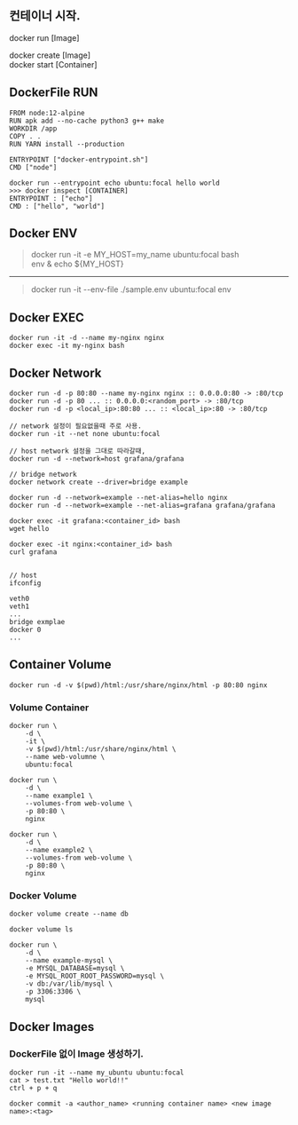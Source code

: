 
## 컨테이너 시작. 

docker run [Image]

docker create [Image]  
docker start [Container]


## DockerFile RUN

```
FROM node:12-alpine
RUN apk add --no-cache python3 g++ make
WORKDIR /app
COPY . .
RUN YARN install --production

ENTRYPOINT ["docker-entrypoint.sh"]
CMD ["node"]
```

```
docker run --entrypoint echo ubuntu:focal hello world
>>> docker inspect [CONTAINER]
ENTRYPOINT : ["echo"]
CMD : ["hello", "world"]
```

## Docker ENV

> docker run -it -e MY_HOST=my_name ubuntu:focal bash  
> env & echo ${MY_HOST}
----
> docker run -it --env-file ./sample.env ubuntu:focal env

## Docker EXEC

```
docker run -it -d --name my-nginx nginx
docker exec -it my-nginx bash 
```

## Docker Network

```
docker run -d -p 80:80 --name my-nginx nginx :: 0.0.0.0:80 -> :80/tcp
docker run -d -p 80 ... :: 0.0.0.0:<random_port> -> :80/tcp
docker run -d -p <local_ip>:80:80 ... :: <local_ip>:80 -> :80/tcp
```

```
// network 설정이 필요없을때 주로 사용. 
docker run -it --net none ubuntu:focal

// host network 설정을 그대로 따라갈때, 
docker run -d --network=host grafana/grafana

// bridge network
docker network create --driver=bridge example

docker run -d --network=example --net-alias=hello nginx
docker run -d --network=example --net-alias=grafana grafana/grafana

docker exec -it grafana:<container_id> bash
wget hello

docker exec -it nginx:<container_id> bash
curl grafana


// host
ifconfig

veth0
veth1
... 
bridge exmplae
docker 0
...
```

## Container Volume

```
docker run -d -v $(pwd)/html:/usr/share/nginx/html -p 80:80 nginx
```

### Volume Container

```
docker run \
    -d \
    -it \
    -v $(pwd)/html:/usr/share/nginx/html \
    --name web-volumne \
    ubuntu:focal

docker run \
    -d \
    --name example1 \
    --volumes-from web-volume \
    -p 80:80 \
    nginx

docker run \
    -d \
    --name example2 \
    --volumes-from web-volume \
    -p 80:80 \
    nginx
```

### Docker Volume

```
docker volume create --name db

docker volume ls

docker run \
    -d \
    --name example-mysql \
    -e MYSQL_DATABASE=mysql \
    -e MYSQL_ROOT_ROOT_PASSWORD=mysql \
    -v db:/var/lib/mysql \
    -p 3306:3306 \
    mysql
```


## Docker Images

### DockerFile 없이 Image 생성하기. 

```
docker run -it --name my_ubuntu ubuntu:focal
cat > test.txt "Hello world!!"
ctrl + p + q

docker commit -a <author_name> <running container name> <new image name>:<tag>
```











